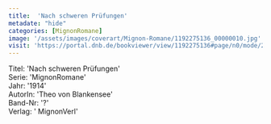 ```yaml
---
title:  'Nach schweren Prüfungen'
metadate: "hide"
categories: [MignonRomane]
image: '/assets/images/coverart/Mignon-Romane/1192275136_00000010.jpg'
visit: 'https://portal.dnb.de/bookviewer/view/1192275136#page/n0/mode/2up'
---
```

Titel: 'Nach schweren Prüfungen' <br>
Serie: 'MignonRomane' <br>
Jahr: '1914' <br>
AutorIn: 'Theo von Blankensee' <br>
Band-Nr: '?' <br>
Verlag: ' MignonVerl'